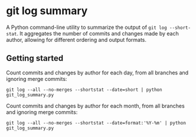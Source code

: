 # git log summary

A Python command-line utility to summarize the output of `git log --short-stat`. It aggregates the number of commits and changes made by each author, allowing for different ordering and output formats.

## Getting started

Count commits and changes by author for each day, from all branches and ignoring merge commits:
```
git log --all --no-merges --shortstat --date=short | python git_log_summary.py
```

Count commits and changes by author for each month, from all branches and ignoring merge commits:
```
git log --all --no-merges --shortstat --date=format:'%Y-%m' | python git_log_summary.py
```